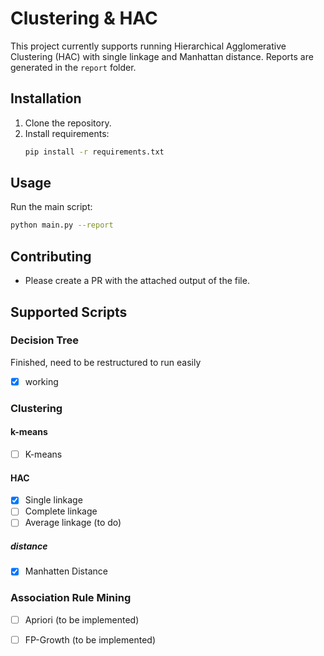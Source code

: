 # Clustering & HAC

This project currently supports running Hierarchical Agglomerative Clustering (HAC) with single linkage and Manhattan distance. Reports are generated in the `report` folder.

## Installation
1. Clone the repository.
2. Install requirements:
   ```bash
   pip install -r requirements.txt
   ```

## Usage
Run the main script:
```bash
python main.py --report
```

## Contributing
- Please create a PR with the attached output of the file.

## Supported Scripts
### Decision Tree
Finished, need to be restructured to run easily
- [x] working

### Clustering
#### k-means
- [ ] K-means
#### HAC
  - [x] Single linkage
  - [ ] Complete linkage
  - [ ] Average linkage
   (to do)

##### distance
- [x] Manhatten Distance

### Association Rule Mining
- [ ] Apriori (to be implemented)
- [ ] FP-Growth (to be implemented)


